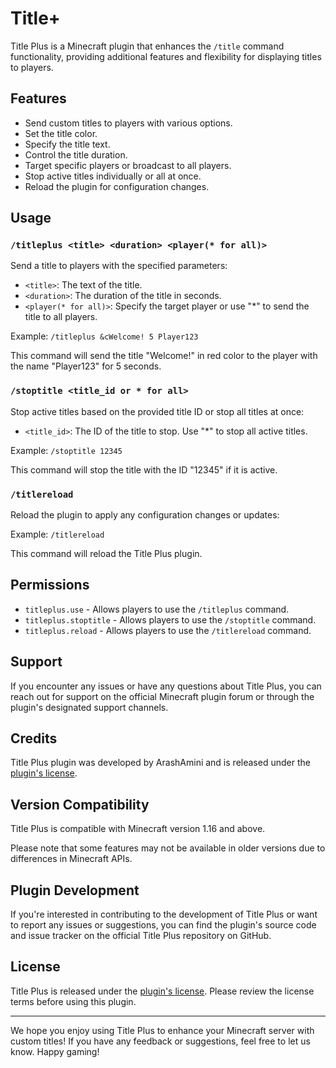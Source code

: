# Title+

Title Plus is a Minecraft plugin that enhances the `/title` command functionality, providing additional features and flexibility for displaying titles to players.

## Features

- Send custom titles to players with various options.
- Set the title color.
- Specify the title text.
- Control the title duration.
- Target specific players or broadcast to all players.
- Stop active titles individually or all at once.
- Reload the plugin for configuration changes.

## Usage

### `/titleplus <title> <duration> <player(* for all)>`

Send a title to players with the specified parameters:

- `<title>`: The text of the title.
- `<duration>`: The duration of the title in seconds.
- `<player(* for all)>`: Specify the target player or use "*" to send the title to all players.

Example: `/titleplus &cWelcome! 5 Player123`

This command will send the title "Welcome!" in red color to the player with the name "Player123" for 5 seconds.

### `/stoptitle <title_id or * for all>`

Stop active titles based on the provided title ID or stop all titles at once:

- `<title_id>`: The ID of the title to stop. Use "*" to stop all active titles.

Example: `/stoptitle 12345`

This command will stop the title with the ID "12345" if it is active.

### `/titlereload`

Reload the plugin to apply any configuration changes or updates:

Example: `/titlereload`

This command will reload the Title Plus plugin.

## Permissions

- `titleplus.use` - Allows players to use the `/titleplus` command.
- `titleplus.stoptitle` - Allows players to use the `/stoptitle` command.
- `titleplus.reload` - Allows players to use the `/titlereload` command.

## Support

If you encounter any issues or have any questions about Title Plus, you can reach out for support on the official Minecraft plugin forum or through the plugin's designated support channels.

## Credits

Title Plus plugin was developed by ArashAmini and is released under the [plugin's license](https://example.com/license).

## Version Compatibility

Title Plus is compatible with Minecraft version 1.16 and above.

Please note that some features may not be available in older versions due to differences in Minecraft APIs.

## Plugin Development

If you're interested in contributing to the development of Title Plus or want to report any issues or suggestions, you can find the plugin's source code and issue tracker on the official Title Plus repository on GitHub.

## License

Title Plus is released under the [plugin's license](https://example.com/license). Please review the license terms before using this plugin.

---

We hope you enjoy using Title Plus to enhance your Minecraft server with custom titles! If you have any feedback or suggestions, feel free to let us know. Happy gaming!